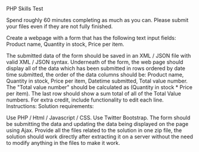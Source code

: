 PHP Skills Test

Spend roughly 60 minutes completing as much as you can. Please submit your files even if they are not fully finished.

Create a webpage with a form that has the following text input fields: Product name, Quantity in stock, Price per item.

The submitted data of the form should be saved in an XML / JSON file with valid XML / JSON syntax.
Underneath of the form, the web page should display all of the data which has been submitted in rows ordered by date time submitted, the order of the data columns should be: Product name, Quantity in stock, Price per item, Datetime submitted, Total value number.
The "Total value number" should be calculated as (Quantity in stock * Price per item).
The last row should show a sum total of all of the Total Value numbers.
For extra credit, include functionality to edit each line.
Instructions:
Solution requirements:

Use PHP / Html / Javascript / CSS.
Use Twitter Bootstrap.
The form should be submitting the data and updating the data being displayed on the page using Ajax.
Provide all the files related to the solution in one zip file, the solution should work directly after extracting it on a server without the need to modify anything in the files to make it work.